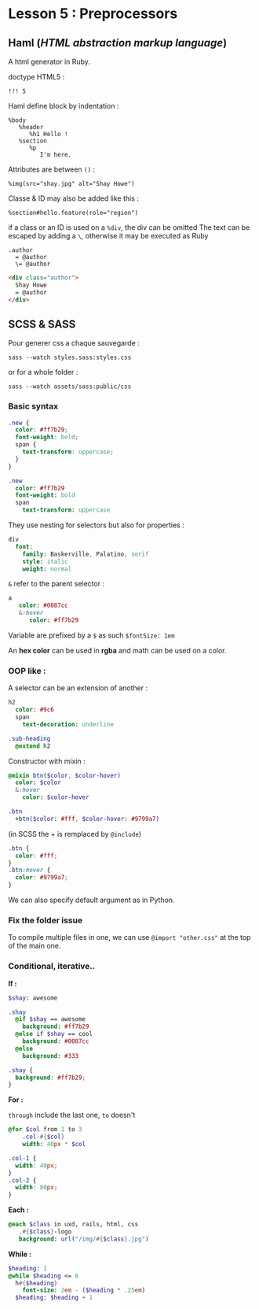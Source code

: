 # Lesson 5 : Preprocessors

## Haml (*HTML abstraction markup language*)

A html generator in Ruby.

doctype HTML5 :
```haml
!!! 5
```
Haml define block by indentation :
```haml
%body
   %header
      %h1 Hello !
   %section
      %p
         I'm here.
```
Attributes are between `()` :
```haml
%img(src="shay.jpg" alt="Shay Howe")
```
Classe & ID may also be added like this :
```haml
%section#hello.feature(role="region")
```
if a class or an ID is used on a `%div`, the div can be omitted
The text can be escaped by adding a `\`, otherwise it may be executed as Ruby
```haml
.author
  = @author
  \= @author
```
```html
<div class="author">
  Shay Howe
  = @author
</div>
```

## SCSS & SASS

Pour generer css a chaque sauvegarde :
```
sass --watch styles.sass:styles.css
```
or for a whole folder :
```
sass --watch assets/sass:public/css
```

### Basic syntax

```scss
.new {
  color: #ff7b29;
  font-weight: bold;
  span {
    text-transform: uppercase;
  }
}
```
```sass
.new
  color: #ff7b29
  font-weight: bold
  span
    text-transform: uppercase
```

They use nesting for selectors but also for properties :
```sass
div
  font:
    family: Baskerville, Palatino, serif
    style: italic
    weight: normal
```

`&` refer to the parent selector :
```sass
a
   color: #0087cc
   &:hover
      color: #ff7b29
```

Variable are prefixed by a `$` as such `$fontSize: 1em`

An **hex color** can be used in **rgba** and math can be used on a color.

### OOP like :
A selector can be an extension of another :
```sass
h2
  color: #9c6
  span
    text-decoration: underline

.sub-heading
  @extend h2
```
Constructor with mixin :
```sass
@mixin btn($color, $color-hover)
  color: $color
  &:hover
    color: $color-hover

.btn
  +btn($color: #fff, $color-hover: #9799a7)
```
(in SCSS the + is remplaced by `@include`)
```css
.btn {
  color: #fff;
}
.btn:hover {
  color: #9799a7;
}
```
We can also specify default argument as in Python.

### Fix the folder issue

To compile multiple files in one, we can use `@import "other.css"` at the top of the main one.

### Conditional, iterative..

**If :**
```sass
$shay: awesome

.shay
  @if $shay == awesome
    background: #ff7b29
  @else if $shay == cool
    background: #0087cc
  @else
    background: #333
```
```css
.shay {
  background: #ff7b29;
}
```
**For :**

`through` include the last one, `to` doesn't
```sass
@for $col from 1 to 3
    .col-#{$col}
    width: 40px * $col
```
```css
.col-1 {
  width: 40px;
}
.col-2 {
  width: 80px;
}
```
**Each :**

```sass
@each $class in uxd, rails, html, css
   .#{$class}-logo
   background: url("/img/#{$class}.jpg")
```
**While :**
```sass
$heading: 1
@while $heading <= 6
  h#{$heading}
    font-size: 2em - ($heading * .25em)
  $heading: $heading + 1
```
